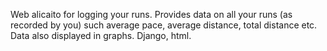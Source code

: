 Web alicaito for logging your runs. 
Provides data on all your runs (as recorded by you) such average pace, average distance, total distance etc. Data also displayed in graphs.
Django, html.

